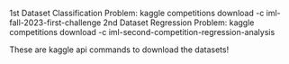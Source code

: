 1st Dataset Classification Problem:
kaggle competitions download -c iml-fall-2023-first-challenge
2nd Dataset Regression Problem:
kaggle competitions download -c iml-second-competition-regression-analysis

These are kaggle api commands to download the datasets!
